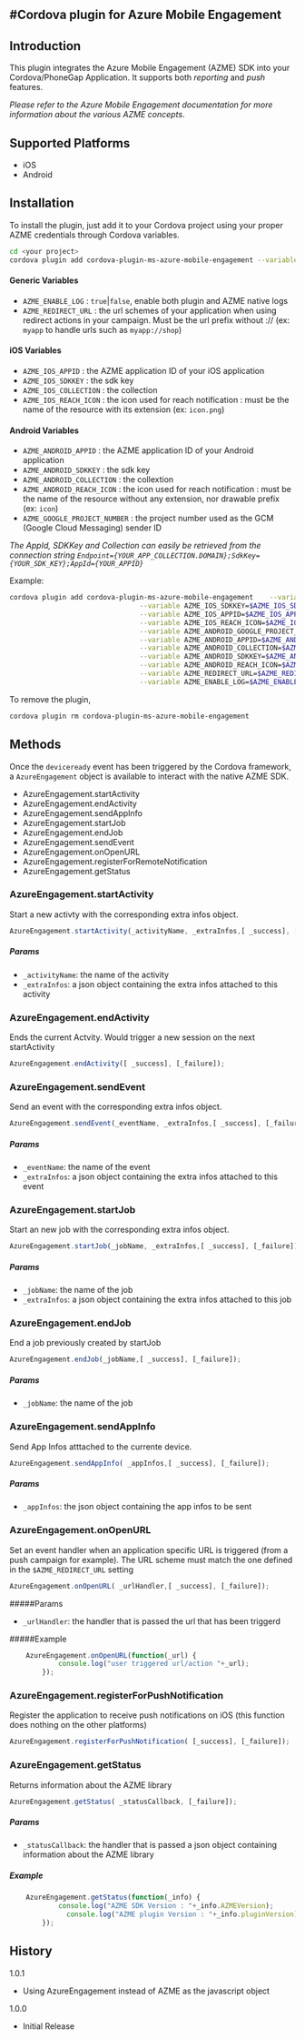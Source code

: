     
#Cordova plugin for Azure Mobile Engagement
----

Introduction
--
This plugin integrates the Azure Mobile Engagement (AZME) SDK into your Cordova/PhoneGap Application. It supports both *reporting* and *push* features. 

*Please refer to the Azure Mobile Engagement documentation for more information about the various AZME concepts*.

Supported Platforms
--
* iOS
* Android

Installation
--
To install the plugin, just add it to your Cordova project using your proper AZME credentials through Cordova variables.
```sh
cd <your project>
cordova plugin add cordova-plugin-ms-azure-mobile-engagement --variable KEY=<value>
```
#### Generic Variables

- `AZME_ENABLE_LOG` : `true`|`false`, enable both plugin and AZME native logs
- `AZME_REDIRECT_URL` : the url schemes of your application when using redirect actions in your campaign. Must be the url prefix without :// (ex: `myapp` to handle urls such as `myapp://shop`)

#### iOS Variables
- `AZME_IOS_APPID` : the AZME application ID of your iOS application
- `AZME_IOS_SDKKEY` : the sdk key 
- `AZME_IOS_COLLECTION` : the collection
- `AZME_IOS_REACH_ICON` : the icon used for reach notification : must be the name of the resource with its extension (ex: `icon.png`)

#### Android Variables
- `AZME_ANDROID_APPID` : the AZME application ID of your Android application
- `AZME_ANDROID_SDKKEY` : the sdk key 
- `AZME_ANDROID_COLLECTION` : the collextion
- `AZME_ANDROID_REACH_ICON` : the icon used for reach notification : must be the name of the resource without any extension, nor drawable prefix  (ex: `icon`)
- `AZME_GOOGLE_PROJECT_NUMBER` : the project number used as the GCM (Google Cloud Messaging) sender ID
 
*The AppId, SDKKey and Collection can easily be retrieved from the connection string `Endpoint={YOUR_APP_COLLECTION.DOMAIN};SdkKey={YOUR_SDK_KEY};AppId={YOUR_APPID}`*

Example:
```sh
cordova plugin add cordova-plugin-ms-azure-mobile-engagement	--variable AZME_IOS_COLLECTION=$AZME_IOS_COLLECTION \
								--variable AZME_IOS_SDKKEY=$AZME_IOS_SDKKEY \
								--variable AZME_IOS_APPID=$AZME_IOS_APPID \
								--variable AZME_IOS_REACH_ICON=$AZME_IOS_REACH_ICON \
								--variable AZME_ANDROID_GOOGLE_PROJECT_NUMBER=$AZME_ANDROID_GOOGLE_PROJECT_NUMBER \
								--variable AZME_ANDROID_APPID=$AZME_ANDROID_APPID \
								--variable AZME_ANDROID_COLLECTION=$AZME_ANDROID_COLLECTION \
								--variable AZME_ANDROID_SDKKEY=$AZME_ANDROID_SDKKEY \
								--variable AZME_ANDROID_REACH_ICON=$AZME_ANDROID_REACH_ICON \
								--variable AZME_REDIRECT_URL=$AZME_REDIRECT_URL \
								--variable AZME_ENABLE_LOG=$AZME_ENABLE_LOG
```
To remove the plugin,
```sh
cordova plugin rm cordova-plugin-ms-azure-mobile-engagement
```

Methods
--
Once the `deviceready` event has been triggered by the Cordova framework, a `AzureEngagement` object is available to interact with the native AZME SDK.

* AzureEngagement.startActivity
* AzureEngagement.endActivity
* AzureEngagement.sendAppInfo
* AzureEngagement.startJob
* AzureEngagement.endJob
* AzureEngagement.sendEvent
* AzureEngagement.onOpenURL
* AzureEngagement.registerForRemoteNotification
* AzureEngagement.getStatus

### AzureEngagement.startActivity

Start a new activty  with the corresponding extra infos object.
```javascript
AzureEngagement.startActivity(_activityName, _extraInfos,[ _success], [_failure]);
```
##### Params
* `_activityName`: the name of the activity
* `_extraInfos`: a json object containing the extra infos attached to this activity

### AzureEngagement.endActivity
Ends the current Actvity. Would trigger a new session on the next startActivity
```javascript
AzureEngagement.endActivity([ _success], [_failure]);
```
### AzureEngagement.sendEvent
Send an event  with the corresponding extra infos object.
```javascript
AzureEngagement.sendEvent(_eventName, _extraInfos,[ _success], [_failure]);
```
##### Params
* `_eventName`: the name of the event
* `_extraInfos`: a json object containing the extra infos attached to this event

### AzureEngagement.startJob
Start an new job  with the corresponding extra infos object.
```javascript
AzureEngagement.startJob(_jobName, _extraInfos,[ _success], [_failure]);
```
##### Params
* `_jobName`: the name of the job
* `_extraInfos`: a json object containing the extra infos attached to this job

### AzureEngagement.endJob
End a job previously created by startJob
```javascript
AzureEngagement.endJob(_jobName,[ _success], [_failure]);
```
##### Params
* `_jobName`: the name of the job

### AzureEngagement.sendAppInfo
Send App Infos atttached to the currente device.
```javascript
AzureEngagement.sendAppInfo( _appInfos,[ _success], [_failure]);
```
##### Params
* `_appInfos`: the json object containing the app infos to be sent

### AzureEngagement.onOpenURL
Set an event handler when an application specific URL is triggered (from a push campaign for example). The URL scheme must match the one defined in the `$AZME_REDIRECT_URL` setting
```javascript
AzureEngagement.onOpenURL( _urlHandler,[ _success], [_failure]);
```
#####Params
* `_urlHandler`:  the handler that is passed the url that has been triggerd

#####Example
```javascript
	AzureEngagement.onOpenURL(function(_url) {
			console.log("user triggered url/action "+_url);
		});
```
### AzureEngagement.registerForPushNotification
Register the application to receive push notifications on iOS (this function does nothing on the other platforms)
```javascript
AzureEngagement.registerForPushNotification( [_success], [_failure]);
```
### AzureEngagement.getStatus
Returns information about the AZME library
```javascript
AzureEngagement.getStatus( _statusCallback, [_failure]);
```
##### Params
* `_statusCallback`:  the handler that is passed a json object containing information about the AZME library

##### Example
```javascript
	AzureEngagement.getStatus(function(_info) {
		    console.log("AZME SDK Version : "+_info.AZMEVersion);
		      console.log("AZME plugin Version : "+_info.pluginVersion);
		});
```


History
----

1.0.1
* Using AzureEngagement instead of AZME as the javascript object

1.0.0
* Initial Release
    

